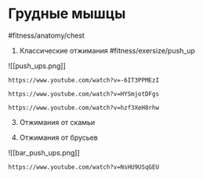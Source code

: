 # Грудные мышцы

#fitness/anatomy/chest 

1. Классические отжимания #fitness/exersize/push_up

![[push_ups.png]]

```vid
https://www.youtube.com/watch?v=-6IT3PPMEzI
```

```vid
https://www.youtube.com/watch?v=HYSmjotDFgs
```

```vid
https://www.youtube.com/watch?v=hzf3XeH8rhw
```

3. Отжимания от скамьи

5. Отжимания от брусьев

![[bar_push_ups.png]]

```vid
https://www.youtube.com/watch?v=NsHU9USqGEU
```

